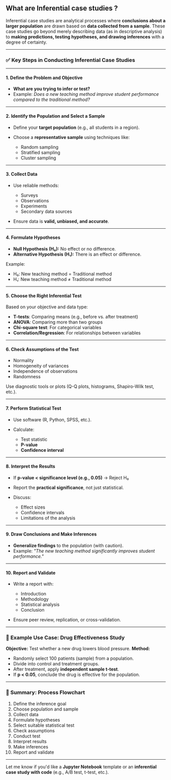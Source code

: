 ## What are Inferential case studies ?

Inferential case studies are analytical processes where **conclusions about a larger population** are drawn based on **data collected from a sample**. These case studies go beyond merely describing data (as in descriptive analysis) to **making predictions, testing hypotheses, and drawing inferences** with a degree of certainty.

---

### ✅ **Key Steps in Conducting Inferential Case Studies**

---

#### **1. Define the Problem and Objective**

* **What are you trying to infer or test?**
* Example: *Does a new teaching method improve student performance compared to the traditional method?*

---

#### **2. Identify the Population and Select a Sample**

* Define your **target population** (e.g., all students in a region).
* Choose a **representative sample** using techniques like:

  * Random sampling
  * Stratified sampling
  * Cluster sampling

---

#### **3. Collect Data**

* Use reliable methods:

  * Surveys
  * Observations
  * Experiments
  * Secondary data sources
* Ensure data is **valid, unbiased, and accurate**.

---

#### **4. Formulate Hypotheses**

* **Null Hypothesis (H₀):** No effect or no difference.
* **Alternative Hypothesis (H₁):** There is an effect or difference.

Example:

* H₀: New teaching method = Traditional method
* H₁: New teaching method ≠ Traditional method

---

#### **5. Choose the Right Inferential Test**

Based on your objective and data type:

* **T-tests**: Comparing means (e.g., before vs. after treatment)
* **ANOVA**: Comparing more than two groups
* **Chi-square test**: For categorical variables
* **Correlation/Regression**: For relationships between variables

---

#### **6. Check Assumptions of the Test**

* Normality
* Homogeneity of variances
* Independence of observations
* Randomness

Use diagnostic tools or plots (Q-Q plots, histograms, Shapiro-Wilk test, etc.).

---

#### **7. Perform Statistical Test**

* Use software (R, Python, SPSS, etc.).
* Calculate:

  * Test statistic
  * **P-value**
  * **Confidence interval**

---

#### **8. Interpret the Results**

* If **p-value < significance level (e.g., 0.05)** → Reject H₀
* Report the **practical significance**, not just statistical.
* Discuss:

  * Effect sizes
  * Confidence intervals
  * Limitations of the analysis

---

#### **9. Draw Conclusions and Make Inferences**

* **Generalize findings** to the population (with caution).
* Example: *"The new teaching method significantly improves student performance."*

---

#### **10. Report and Validate**

* Write a report with:

  * Introduction
  * Methodology
  * Statistical analysis
  * Conclusion
* Ensure peer review, replication, or cross-validation.

---

### 🧪 **Example Use Case: Drug Effectiveness Study**

**Objective:** Test whether a new drug lowers blood pressure.
**Method:**

* Randomly select 100 patients (sample) from a population.
* Divide into control and treatment groups.
* After treatment, apply **independent sample t-test**.
* If **p < 0.05**, conclude the drug is effective for the population.

---

### 🔁 Summary: Process Flowchart

1. Define the inference goal
2. Choose population and sample
3. Collect data
4. Formulate hypotheses
5. Select suitable statistical test
6. Check assumptions
7. Conduct test
8. Interpret results
9. Make inferences
10. Report and validate

---

Let me know if you'd like a **Jupyter Notebook** template or an **inferential case study with code** (e.g., A/B test, t-test, etc.).

